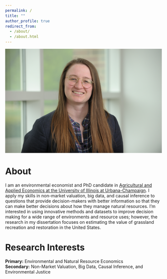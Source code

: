 ```yaml
---
permalink: /
title: ""
author_profile: true
redirect_from: 
  - /about/
  - /about.html
---
```


![image](/images/292tmc.JPG)

About
========
I am an environmental economist and PhD candidate in [Agricultural and Applied Economics at the University of Illinois at Urbana-Champaign](https://www.ace.illinois.edu/). I apply my skills in non-market valuation, big data, and causal inference to questions that provide decision-makers with better information so that they can make better decisions about how they manage natural resources. I’m interested in using innovative methods and datasets to improve decision making for a wide range of environments and resource uses; however, the research in my dissertation focuses on estimating the value of grassland recreation and restoration in the United States.

Research Interests
=========
**Primary:** Environmental and Natural Resource Economics 
<br>**Secondary:** Non-Market Valuation, Big Data, Causal Inference, and Environmental Justice
